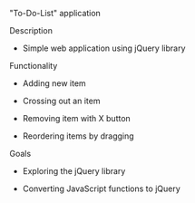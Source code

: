 "To-Do-List" application


Description 

- Simple web application using jQuery library

Functionality 

- Adding new item 

- Crossing out an item 

- Removing item with X button

- Reordering items by dragging 

Goals 

- Exploring the jQuery library 

- Converting JavaScript functions to jQuery
